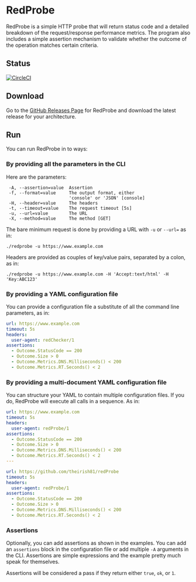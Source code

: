 # RedProbe
RedProbe is a simple HTTP probe that will return status code and a detailed breakdown of the request/response
performance metrics. The program also includes a simple assertion mechanism to validate whether the outcome of the
operation matches certain criteria.

## Status
[![CircleCI](https://circleci.com/gh/theirish81/redProbe/tree/master.svg?style=svg)](https://circleci.com/gh/theirish81/redProbe/tree/master)

## Download
Go to the [GitHub Releases Page](https://github.com/theirish81/redProbe/releases) for RedProbe and download the latest
release for your architecture.

## Run
You can run RedProbe in to ways:

### By providing all the parameters in the CLI
Here are the parameters:
```shell
 -A, --assertion=value  Assertion
 -f, --format=value     The output format, either
                        'console' or 'JSON' [console]
 -H, --header=value     The headers
 -t, --timeout=value    The request timeout [5s]
 -u, --url=value        The URL
 -X, --method=value     The method [GET]
```
The bare minimum request is done by providing a URL with `-u` or `--url=` as in:
```shell
./redprobe -u https://www.example.com
```

Headers are provided as couples of key/value pairs, separated by a colon, as in:
```shell
./redprobe -u https://www.example.com -H 'Accept:text/html' -H 'Key:ABC123'
```

### By providing a YAML configuration file
You can provide a configuration file a substitute of all the command line parameters, as in:
```yaml
url: https://www.example.com
timeout: 5s
headers:
  user-agent: redChecker/1
assertions:
  - Outcome.StatusCode == 200
  - Outcome.Size > 0
  - Outcome.Metrics.DNS.Milliseconds() < 200
  - Outcome.Metrics.RT.Seconds() < 2
```

### By providing a multi-document YAML configuration file
You can structure your YAML to contain multiple configuration files. If you do, RedProbe will execute all calls
in a sequence. As in:
```yaml
url: https://www.example.com
timeout: 5s
headers:
  user-agent: redProbe/1
assertions:
  - Outcome.StatusCode == 200
  - Outcome.Size > 0
  - Outcome.Metrics.DNS.Milliseconds() < 200
  - Outcome.Metrics.RT.Seconds() < 2
---

url: https://github.com/theirish81/redProbe
timeout: 5s
headers:
  user-agent: redProbe/1
assertions:
  - Outcome.StatusCode == 200
  - Outcome.Size > 0
  - Outcome.Metrics.DNS.Milliseconds() < 200
  - Outcome.Metrics.RT.Seconds() < 2
```

### Assertions
Optionally, you can add assertions as shown in the examples. You can add an `assertions` block in the configuration file
or add multiple `-A` arguments in the CLI. Assertions are simple expressions and the example pretty much speak for
themselves.

Assertions will be considered a pass if they return either `true`, `ok`, or `1`.